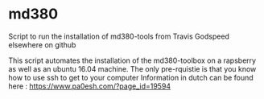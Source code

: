 # md380
Script to run the installation of md380-tools from Travis Godspeed elsewhere on github

This script automates the installation of the md380-toolbox on a rapsberry as well as an ubuntu 16.04 machine.
The only pre-rquistie is that you know how to use ssh to get to your computer
Information in dutch can be found here : https://www.pa0esh.com/?page_id=19594


